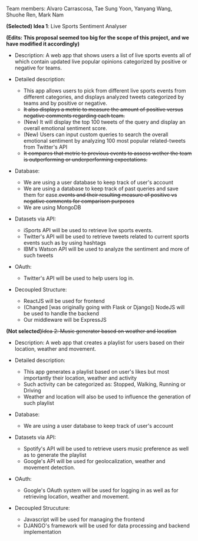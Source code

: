 Team members: Alvaro Carrascosa, Tae Sung Yoon, Yanyang Wang, Shuohe Ren, Mark Nam


**(Selected) Idea 1**: Live Sports Sentiment Analyser 

**(Edits: This proposal seemed too big for the scope of this project, and we have modified it accordingly)**

  - Description: A web app that shows users a list of live sports events all of which contain updated live popular opinions categorized by positive or negative for teams.
  - Detailed description:
    - This app allows users to pick from different live sports events from different categories,
      and displays analyzed tweets categorized by teams and by positive or negative.
    - ~~It also displays a metric to measure the amount of positive versus negative comments regarding each team.~~
    - (New) It will display the top 100 tweets of the query and display an overall emotional sentiment score.
    - (New) Users can input custom queries to search the overall emotional sentiment by analyzing 100 most popular related-tweets from Twitter's API
    - ~~It compares that metric to previous events to assess wether the team is outperforming or underperforming expectations.~~
    
  - Database:
    - We are using a user database to keep track of user's account 
    - We are using a database to keep track of past queries and save them for ease.~~events and their resulting measure of positive vs negative comments for comparison purposes~~
    - We are using MongoDB
    
  - Datasets via API:
    - iSports API will be used to retrieve live sports events.
    - Twitter's API will be used to retrieve tweets related to current sports events such as by using hashtags
    - IBM's Watson API will be used to analyze the sentiment and more of such tweets
    
  - OAuth:
    - Twitter's API will be used to help users log in.
    
  - Decoupled Structure:
    - ReactJS will be used for frontend
    - (Changed [was originally going with Flask or Django]) NodeJS will be used to handle the backend
    - Our middleware will be ExpressJS


**(Not selected)**~~Idea 2: Music generator based on weather and location~~

  - Description: A web app that creates a playlist for users based on their location, weather and movement.
  - Detailed description:
    - This app generates a playlist based on user's likes but most importantly their location, weather and activity
    - Such activity can be categorized as: Stopped, Walking, Running or Driving
    - Weather and location will also be used to influence the generation of such playlist
  
  - Database:
    - We are using a user database to keep track of user's account
  
  - Datasets via API:
    - Spotify's API will be used to retrieve users music preference as well as to generate the playlist
    - Google's API will be used for geolocalization, weather and movement detection.
  
  - OAuth:
    - Google's OAuth system will be used for logging in as well as for retrieving location, weather and movement.
  
  - Decoupled Strucuture:
    - Javascript will be used for managing the frontend 
    - DJANGO's framework will be used for data processing and backend implementation
    
    
    
